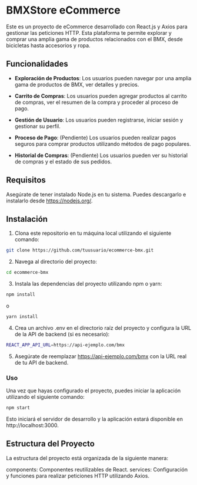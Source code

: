 # BMXStore eCommerce

Este es un proyecto de eCommerce desarrollado con React.js y Axios para gestionar las peticiones HTTP. Esta plataforma te permite explorar y comprar una amplia gama de productos relacionados con el BMX, desde bicicletas hasta accesorios y ropa.

## Funcionalidades

- **Exploración de Productos**: Los usuarios pueden navegar por una amplia gama de productos de BMX, ver detalles y precios.

- **Carrito de Compras**: Los usuarios pueden agregar productos al carrito de compras, ver el resumen de la compra y proceder al proceso de pago.

- **Gestión de Usuario**: Los usuarios pueden registrarse, iniciar sesión y gestionar su perfil.

- **Proceso de Pago**: (Pendiente) Los usuarios pueden realizar pagos seguros para comprar productos utilizando métodos de pago populares.

- **Historial de Compras**: (Pendiente) Los usuarios pueden ver su historial de compras y el estado de sus pedidos.

## Requisitos

Asegúrate de tener instalado Node.js en tu sistema. Puedes descargarlo e instalarlo desde https://nodejs.org/.

## Instalación

1. Clona este repositorio en tu máquina local utilizando el siguiente comando:

``` bash
git clone https://github.com/tuusuario/ecommerce-bmx.git
```

2. Navega al directorio del proyecto:


``` bash
cd ecommerce-bmx
```

3. Instala las dependencias del proyecto utilizando npm o yarn:

``` bash
npm install
```

o

``` bash
yarn install
```

4. Crea un archivo .env en el directorio raíz del proyecto y configura la URL de la API de backend (si es necesario):

``` bash
REACT_APP_API_URL=https://api-ejemplo.com/bmx
```

5. Asegúrate de reemplazar https://api-ejemplo.com/bmx con la URL real de tu API de backend.

### Uso

Una vez que hayas configurado el proyecto, puedes iniciar la aplicación utilizando el siguiente comando:

``` bash
npm start
```

Esto iniciará el servidor de desarrollo y la aplicación estará disponible en http://localhost:3000.


## Estructura del Proyecto
La estructura del proyecto está organizada de la siguiente manera:

components: Componentes reutilizables de React.
services: Configuración y funciones para realizar peticiones HTTP utilizando Axios.